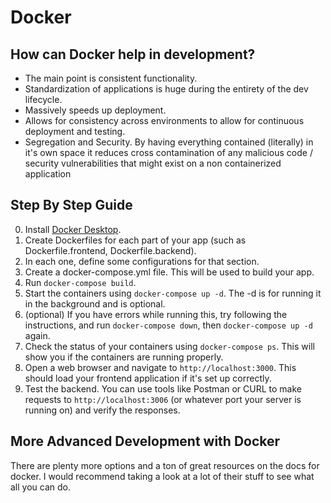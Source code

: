 # Docker

## How can Docker help in development?

- The main point is consistent functionality.
- Standardization of applications is huge during the entirety of the dev lifecycle.
- Massively speeds up deployment.
- Allows for consistency across environments to allow for continuous deployment and testing.
- Segregation and Security. By having everything contained (literally) in it's own space it reduces cross contamination of any malicious code / security vulnerabilities that might exist on a non containerized application

## Step By Step Guide

0. Install [Docker Desktop](https://www.docker.com/products/docker-desktop).
1. Create Dockerfiles for each part of your app (such as Dockerfile.frontend, Dockerfile.backend).
2. In each one, define some configurations for that section.
3. Create a docker-compose.yml file. This will be used to build your app.
4. Run `docker-compose build`.
5. Start the containers using `docker-compose up -d`. The -d is for running it in the background and is optional.
6. (optional) If you have errors while running this, try following the instructions, and run `docker-compose down`, then `docker-compose up -d` again.
7. Check the status of your containers using `docker-compose ps`. This will show you if the containers are running properly.
8. Open a web browser and navigate to `http://localhost:3000`. This should load your frontend application if it's set up correctly.
9. Test the backend. You can use tools like Postman or CURL to make requests to `http://localhost:3006` (or whatever port your server is running on) and verify the responses.

## More Advanced Development with Docker

There are plenty more options and a ton of great resources on the docs for docker. I would recommend taking a look at a lot of their stuff to see what all you can do.
